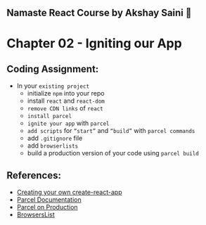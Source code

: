 ## Namaste React Course by Akshay Saini 🚀

# Chapter 02 - Igniting our App

## Coding Assignment:

- In your `existing project`
  - initialize `npm` into your repo
  - install `react` and `react-dom`
  - `remove CDN links` of `react`
  - `install parcel`
  - `ignite your app` with `parcel`
  - `add scripts` for `“start”` and `“build”` with `parcel commands`
  - add `.gitignore` file
  - add `browserlists`
  - build a production version of your code using `parcel build`

## References:

- [Creating your own create-react-app](https://medium.com/@JedaiSaboteur/creating-a-react-app-from-scratch-f3c693b84658)
- [Parcel Documentation](https://parceljs.org/getting-started/webapp/)
- [Parcel on Production](https://parceljs.org/features/production/)
- [BrowsersList](https://browserslist.dev/)
